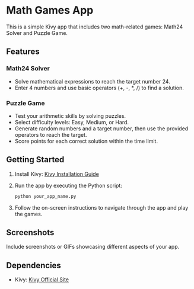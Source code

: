 # Math Games App

This is a simple Kivy app that includes two math-related games: Math24 Solver and Puzzle Game.

## Features

### Math24 Solver
- Solve mathematical expressions to reach the target number 24.
- Enter 4 numbers and use basic operators (+, -, *, /) to find a solution.

### Puzzle Game
- Test your arithmetic skills by solving puzzles.
- Select difficulty levels: Easy, Medium, or Hard.
- Generate random numbers and a target number, then use the provided operators to reach the target.
- Score points for each correct solution within the time limit.

## Getting Started

1. Install Kivy: [Kivy Installation Guide](https://kivy.org/doc/stable/gettingstarted/installation.html)
2. Run the app by executing the Python script:

    ```bash
    python your_app_name.py
    ```

3. Follow the on-screen instructions to navigate through the app and play the games.

## Screenshots

Include screenshots or GIFs showcasing different aspects of your app.

## Dependencies

- Kivy: [Kivy Official Site](https://kivy.org/)

